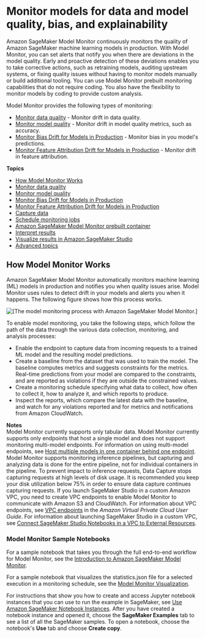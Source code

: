 # Monitor models for data and model quality, bias, and explainability<a name="model-monitor"></a>

Amazon SageMaker Model Monitor continuously monitors the quality of Amazon SageMaker machine learning models in production\. With Model Monitor, you can set alerts that notify you when there are deviations in the model quality\. Early and proactive detection of these deviations enables you to take corrective actions, such as retraining models, auditing upstream systems, or fixing quality issues without having to monitor models manually or build additional tooling\. You can use Model Monitor prebuilt monitoring capabilities that do not require coding\. You also have the flexibility to monitor models by coding to provide custom analysis\.

Model Monitor provides the following types of monitoring:
+ [Monitor data quality](model-monitor-data-quality.md) \- Monitor drift in data quality\.
+ [Monitor model quality](model-monitor-model-quality.md) \- Monitor drift in model quality metrics, such as accuracy\.
+ [Monitor Bias Drift for Models in Production](clarify-model-monitor-bias-drift.md) \- Monitor bias in you model's predictions\.
+ [Monitor Feature Attribution Drift for Models in Production](clarify-model-monitor-feature-attribution-drift.md) \- Monitor drift in feature attribution\.

**Topics**
+ [How Model Monitor Works](#model-monitor-how-it-works)
+ [Monitor data quality](model-monitor-data-quality.md)
+ [Monitor model quality](model-monitor-model-quality.md)
+ [Monitor Bias Drift for Models in Production](clarify-model-monitor-bias-drift.md)
+ [Monitor Feature Attribution Drift for Models in Production](clarify-model-monitor-feature-attribution-drift.md)
+ [Capture data](model-monitor-data-capture.md)
+ [Schedule monitoring jobs](model-monitor-scheduling.md)
+ [Amazon SageMaker Model Monitor prebuilt container](model-monitor-pre-built-container.md)
+ [Interpret results](model-monitor-interpreting-results.md)
+ [Visualize results in Amazon SageMaker Studio](model-monitor-interpreting-visualize-results.md)
+ [Advanced topics](model-monitor-advanced-topics.md)

## How Model Monitor Works<a name="model-monitor-how-it-works"></a>

Amazon SageMaker Model Monitor automatically monitors machine learning \(ML\) models in production and notifies you when quality issues arise\. Model Monitor uses rules to detect drift in your models and alerts you when it happens\. The following figure shows how this process works\.

![\[The model monitoring process with Amazon SageMaker Model Monitor.\]](http://docs.aws.amazon.com/sagemaker/latest/dg/images/model_monitor/mmv2-architecture.png)

To enable model monitoring, you take the following steps, which follow the path of the data through the various data collection, monitoring, and analysis processes:
+ Enable the endpoint to capture data from incoming requests to a trained ML model and the resulting model predictions\.
+ Create a baseline from the dataset that was used to train the model\. The baseline computes metrics and suggests constraints for the metrics\. Real\-time predictions from your model are compared to the constraints, and are reported as violations if they are outside the constrained values\.
+ Create a monitoring schedule specifying what data to collect, how often to collect it, how to analyze it, and which reports to produce\. 
+ Inspect the reports, which compare the latest data with the baseline, and watch for any violations reported and for metrics and notifications from Amazon CloudWatch\.

**Notes**  
Model Monitor currently supports only tabular data\.
Model Monitor currently supports only endpoints that host a single model and does not support monitoring multi\-model endpoints\. For information on using multi\-model endpoints, see [Host multiple models in one container behind one endpoint](multi-model-endpoints.md)\.
Model Monitor supports monitoring inference pipelines, but capturing and analyzing data is done for the entire pipeline, not for individual containers in the pipeline\.
To prevent impact to inference requests, Data Capture stops capturing requests at high levels of disk usage\. It is recommended you keep your disk utilization below 75% in order to ensure data capture continues capturing requests\.
If you launch SageMaker Studio in a custom Amazon VPC, you need to create VPC endpoints to enable Model Monitor to communicate with Amazon S3 and CloudWatch\. For information about VPC endpoints, see [VPC endpoints](https://docs.aws.amazon.com/vpc/latest/userguide/vpc-endpoints.html) in the *Amazon Virtual Private Cloud User Guide*\. For information about launching SageMaker Studio in a custom VPC, see [Connect SageMaker Studio Notebooks in a VPC to External Resources](studio-notebooks-and-internet-access.md)\.

### Model Monitor Sample Notebooks<a name="model-monitor-sample-notebooks"></a>

For a sample notebook that takes you through the full end\-to\-end workflow for Model Monitor, see the [Introduction to Amazon SageMaker Model Monitor](https://sagemaker-examples.readthedocs.io/en/latest/sagemaker_model_monitor/introduction/SageMaker-ModelMonitoring.html)\. 

For a sample notebook that visualizes the statistics\.json file for a selected execution in a monitoring schedule, see the [Model Monitor Visualization](https://sagemaker-examples.readthedocs.io/en/latest/sagemaker_model_monitor/visualization/SageMaker-Model-Monitor-Visualize.html)\. 

For instructions that show you how to create and access Jupyter notebook instances that you can use to run the example in SageMaker, see [Use Amazon SageMaker Notebook Instances](nbi.md)\. After you have created a notebook instance and opened it, choose the **SageMaker Examples** tab to see a list of all the SageMaker samples\. To open a notebook, choose the notebook's **Use** tab and choose **Create copy**\.